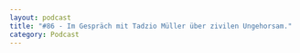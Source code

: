 ```yaml
---
layout: podcast
title: "#86 - Im Gespräch mit Tadzio Müller über zivilen Ungehorsam."
category: Podcast
---
```


<p><script class="podigee-podcast-player" src="https://cdn.podigee.com/podcast-player/javascripts/podigee-podcast-player.js" data-configuration="https://interviews-4-future.podigee.io/86-i4f/embed?context=external"></script></p>
